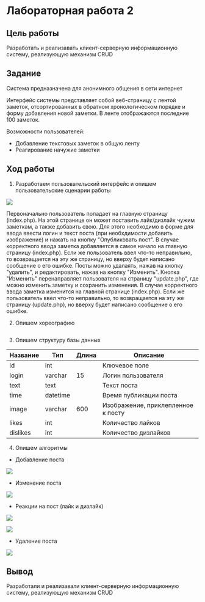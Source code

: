 # Лабораторная работа 2
## Цель работы
Разработать и реализавать клиент-серверную информационную систему, реализующую механизм CRUD
## Задание
Система предназначена для анонимного общения в сети интернет

Интерфейс системы представляет собой веб-страницу с лентой заметок, отсортированных в обратном хронологическом порядке и форму добавления новой заметки. В ленте отображаются последние 100 заметок.

Возможности пользователей:
- Добавление текстовых заметок в общую ленту
- Реагирование начужие заметки

## Ход работы
1. Разработаем пользовательский интерфейс и опишем пользовательские сценарии работы

![](https://github.com/AlDmitrieva/lab_2_forum/blob/main/%D1%84%D0%BE%D1%80%D1%83%D0%BC.png)

Первоначально пользователь попадает на главную страницу (index.php). На этой странице он может поставить лайк/дизлайк чужим заметкам, а также добавить свою. Для этого необходимо в форме для ввода ввести логин и текст поста (при необхдимости добавить изображение) и нажать на кнопку "Опубликовать пост". В случае корректного ввода заметка добавляется в самое начало на главную страницу (index.php).  Если же пользователь ввел что-то неправильно, то возвращается на эту же страницу, но вверху будет написано сообщение о его ошибке. Посты можно удалаять, нажав на кнопку "удалить", и редактировать, нажав на кнопку "Изменить". Кнопка "Изменить" перенаправляет пользователя на страницу "update.php", где можно изменить заметку и сохранить изменения. В случае корректного ввода заметка изменится на главной странице (index.php).  Если же пользователь ввел что-то неправильно, то возвращается на эту же страницу (update.php), но вверху будет написано сообщение о его ошибке.

2. Опишем хореографию

![]()

3. Опишем структуру базы данных

| Название | Тип      | Длина | Описание                           |
|----------|----------|-------|------------------------------------|
| id       | int      |       | Ключевое поле                      |
| login    | varchar  | 15    | Логин пользователя                 |
| text     | text     |       | Текст поста                        |
| time     | datetime |       | Время публикации поста             |
| image    | varchar  | 600   | Изображение, приклепленное к посту |
| likes    | int      |       | Количество лайков                  |
| dislikes | int      |       | Количество дизлайков               |

4. Опишем алгоритмы 
- Добавление поста

![](https://github.com/AlDmitrieva/lab_2_forum/blob/main/%D0%94%D0%BE%D0%B1%D0%B0%D0%B2%D0%BB%D0%B5%D0%BD%D0%B8%D0%B5%20%D0%BF%D0%BE%D1%81%D1%82%D0%B0.png)

- Изменение поста

![](https://github.com/AlDmitrieva/lab_2_forum/blob/main/%D0%98%D0%B7%D0%BC%D0%B5%D0%BD%D0%B5%D0%BD%D0%B8%D0%B5%20%D0%BF%D0%BE%D1%81%D1%82%D0%B0.png)

- Реакции на пост (лайк и дизлайк)

![](https://github.com/AlDmitrieva/lab_2_forum/blob/main/%D0%9B%D0%B0%D0%B9%D0%BA.png)

![](https://github.com/AlDmitrieva/lab_2_forum/blob/main/%D0%94%D0%B8%D0%B7%D0%BB%D0%B0%D0%B9%D0%BA.png)

- Удаление поста

![](https://github.com/AlDmitrieva/lab_2_forum/blob/main/%D0%A3%D0%B4%D0%B0%D0%BB%D0%B5%D0%BD%D0%B8%D0%B5%20%D0%BF%D0%BE%D1%81%D1%82%D0%B0.png)

## Вывод
Разработали и реализавали клиент-серверную информационную систему, реализующую механизм CRUD
